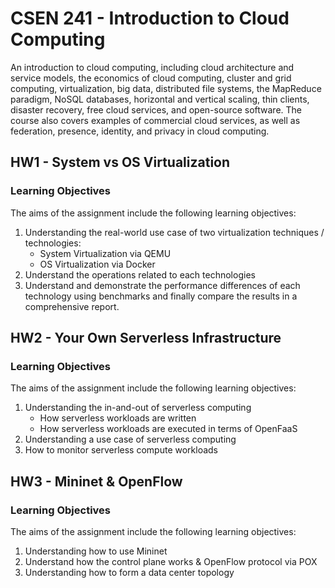 # CSEN 241 - Introduction to Cloud Computing

An introduction to cloud computing, including cloud architecture and service models, the economics of cloud computing, cluster and grid computing, virtualization, big data, distributed file systems, the MapReduce paradigm, NoSQL databases, horizontal and vertical scaling, thin clients, disaster recovery, free cloud services, and open-source software. The course also covers examples of commercial cloud services, as well as federation, presence, identity, and privacy in cloud computing.

## HW1 - System vs OS Virtualization
### Learning Objectives
The aims of the assignment include the following learning objectives:
1. Understanding the real-world use case of two virtualization techniques / technologies:
    - System Virtualization via QEMU
    - OS Virtualization via Docker
2. Understand the operations related to each technologies
3. Understand and demonstrate the performance differences of each technology using benchmarks and finally compare the results in a comprehensive report.

## HW2 - Your Own Serverless Infrastructure
### Learning Objectives
The aims of the assignment include the following learning objectives:
1. Understanding the in-and-out of serverless computing
    - How serverless workloads are written
    - How serverless workloads are executed in terms of OpenFaaS
2. Understanding a use case of serverless computing
3. How to monitor serverless compute workloads

## HW3 - Mininet & OpenFlow
### Learning Objectives
The aims of the assignment include the following learning objectives:
1. Understanding how to use Mininet
2. Understand how the control plane works & OpenFlow protocol via POX
3. Understanding how to form a data center topology
